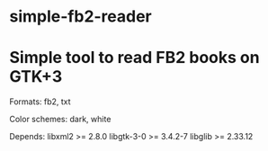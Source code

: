 # simple-fb2-reader
Simple tool to read FB2 books on GTK+3
=======
Formats: fb2, txt

Color schemes: dark, white

Depends:
libxml2     >= 2.8.0
libgtk-3-0  >= 3.4.2-7
libglib     >= 2.33.12
